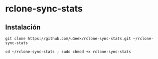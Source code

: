 # rclone-sync-stats

## Instalación
`git clone https://github.com/uGeek/rclone-sync-stats.git ~/rclone-sync-stats`

`cd ~/rclone-sync-stats ; sudo chmod +x rclone-sync-stats`

